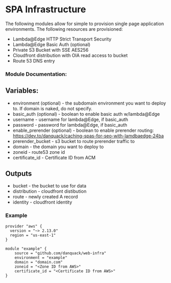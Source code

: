 # SPA Infrastructure
The following modules allow for simple to provision single page application environments. The following resources are provisioned:
- Lambda@Edge HTTP Strict Transport Security
- Lambda@Edge Basic Auth (optional)
- Private S3 Bucket with SSE AES256
- Cloudfront distribution with OIA read access to bucket
- Route 53 DNS entry

### Module Documentation:
Variables:
---
- environment (optional) - the subdomain environment you want to deploy to. If domain is naked, do not specify.
- basic_auth (optional) - boolean to enable basic auth w/lambda@Edge
- username - username for lambda@Edge, if basic_auth
- password - password for lambda@Edge, if basic_auth
- enable_prerender (optional) - boolean to enable prerender routing: https://dev.to/danquack/caching-spas-for-seo-with-lamdbaedge-24ba
- prerender_bucket - s3 bucket to route prerender traffic to
- domain - the domain you want to deploy to
- zoneid - route53 zone id
- certificate_id - Certificate ID from ACM

Outputs
---
- bucket - the bucket to use for data
- distribution - cloudfront distibution
- route - newly created A record
- identity - cloudfront identity

### Example
```
provider "aws" {
  version = "~> 2.13.0"
  region = "us-east-1"
}

module "example" {
    source = "github.com/danquack/web-infra"
    environment = "example"
    domain = "domain.com"
    zoneid = "<Zone ID from AWS>"
    certificate_id = "<Certificate ID from AWS>"
}
```